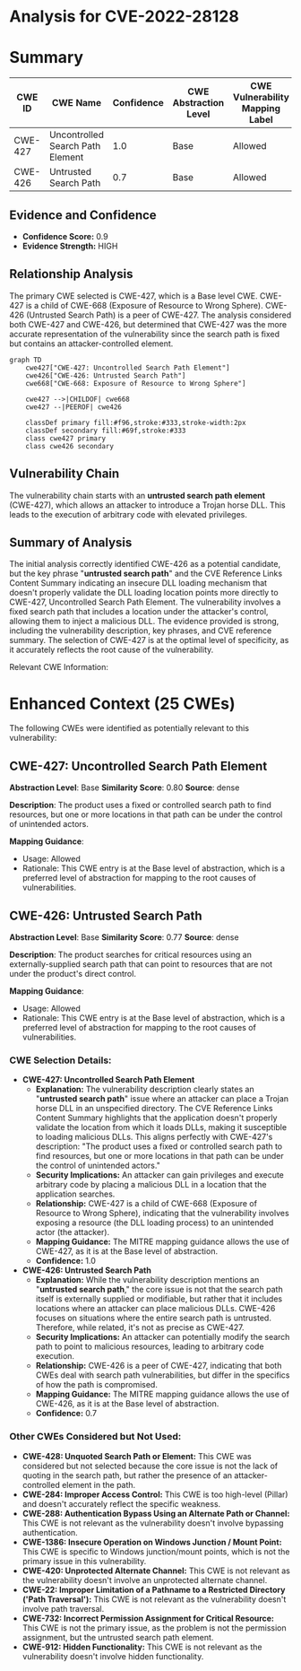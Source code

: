 # Analysis for CVE-2022-28128

# Summary
| CWE ID | CWE Name | Confidence | CWE Abstraction Level | CWE Vulnerability Mapping Label | CWE-Vulnerability Mapping Notes |
|---|---|---|---|---|---|
| CWE-427 | Uncontrolled Search Path Element | 1.0 | Base | Allowed | Primary CWE |
| CWE-426 | Untrusted Search Path | 0.7 | Base | Allowed | Secondary Candidate |

## Evidence and Confidence

*   **Confidence Score:** 0.9
*   **Evidence Strength:** HIGH

## Relationship Analysis
The primary CWE selected is CWE-427, which is a Base level CWE. CWE-427 is a child of CWE-668 (Exposure of Resource to Wrong Sphere). CWE-426 (Untrusted Search Path) is a peer of CWE-427. The analysis considered both CWE-427 and CWE-426, but determined that CWE-427 was the more accurate representation of the vulnerability since the search path is fixed but contains an attacker-controlled element.

```mermaid
graph TD
    cwe427["CWE-427: Uncontrolled Search Path Element"]
    cwe426["CWE-426: Untrusted Search Path"]
    cwe668["CWE-668: Exposure of Resource to Wrong Sphere"]
    
    cwe427 -->|CHILDOF| cwe668
    cwe427 --|PEEROF| cwe426
    
    classDef primary fill:#f96,stroke:#333,stroke-width:2px
    classDef secondary fill:#69f,stroke:#333
    class cwe427 primary
    class cwe426 secondary
```

## Vulnerability Chain
The vulnerability chain starts with an **untrusted search path element** (CWE-427), which allows an attacker to introduce a Trojan horse DLL. This leads to the execution of arbitrary code with elevated privileges.

## Summary of Analysis
The initial analysis correctly identified CWE-426 as a potential candidate, but the key phrase "**untrusted search path**" and the CVE Reference Links Content Summary indicating an insecure DLL loading mechanism that doesn't properly validate the DLL loading location points more directly to CWE-427, Uncontrolled Search Path Element. The vulnerability involves a fixed search path that includes a location under the attacker's control, allowing them to inject a malicious DLL. The evidence provided is strong, including the vulnerability description, key phrases, and CVE reference summary. The selection of CWE-427 is at the optimal level of specificity, as it accurately reflects the root cause of the vulnerability.

Relevant CWE Information:

# Enhanced Context (25 CWEs)
The following CWEs were identified as potentially relevant to this vulnerability:

## CWE-427: Uncontrolled Search Path Element
**Abstraction Level**: Base
**Similarity Score**: 0.80
**Source**: dense

**Description**:
The product uses a fixed or controlled search path to find resources, but one or more locations in that path can be under the control of unintended actors.

**Mapping Guidance**:
- Usage: Allowed
- Rationale: This CWE entry is at the Base level of abstraction, which is a preferred level of abstraction for mapping to the root causes of vulnerabilities.

## CWE-426: Untrusted Search Path
**Abstraction Level**: Base
**Similarity Score**: 0.77
**Source**: dense

**Description**:
The product searches for critical resources using an externally-supplied search path that can point to resources that are not under the product's direct control.

**Mapping Guidance**:
- Usage: Allowed
- Rationale: This CWE entry is at the Base level of abstraction, which is a preferred level of abstraction for mapping to the root causes of vulnerabilities.

### CWE Selection Details:

*   **CWE-427: Uncontrolled Search Path Element**
    *   **Explanation:** The vulnerability description clearly states an "**untrusted search path**" issue where an attacker can place a Trojan horse DLL in an unspecified directory. The CVE Reference Links Content Summary highlights that the application doesn't properly validate the location from which it loads DLLs, making it susceptible to loading malicious DLLs. This aligns perfectly with CWE-427's description: "The product uses a fixed or controlled search path to find resources, but one or more locations in that path can be under the control of unintended actors."
    *   **Security Implications:** An attacker can gain privileges and execute arbitrary code by placing a malicious DLL in a location that the application searches.
    *   **Relationship:** CWE-427 is a child of CWE-668 (Exposure of Resource to Wrong Sphere), indicating that the vulnerability involves exposing a resource (the DLL loading process) to an unintended actor (the attacker).
    *   **Mapping Guidance:** The MITRE mapping guidance allows the use of CWE-427, as it is at the Base level of abstraction.
    *   **Confidence:** 1.0
*   **CWE-426: Untrusted Search Path**
    *   **Explanation:** While the vulnerability description mentions an "**untrusted search path**," the core issue is not that the search path itself is externally supplied or modifiable, but rather that it includes locations where an attacker can place malicious DLLs. CWE-426 focuses on situations where the entire search path is untrusted. Therefore, while related, it's not as precise as CWE-427.
    *   **Security Implications:** An attacker can potentially modify the search path to point to malicious resources, leading to arbitrary code execution.
    *   **Relationship:** CWE-426 is a peer of CWE-427, indicating that both CWEs deal with search path vulnerabilities, but differ in the specifics of how the path is compromised.
    *   **Mapping Guidance:** The MITRE mapping guidance allows the use of CWE-426, as it is at the Base level of abstraction.
    *   **Confidence:** 0.7

### Other CWEs Considered but Not Used:

*   **CWE-428: Unquoted Search Path or Element:** This CWE was considered but not selected because the core issue is not the lack of quoting in the search path, but rather the presence of an attacker-controlled element in the path.
*   **CWE-284: Improper Access Control:** This CWE is too high-level (Pillar) and doesn't accurately reflect the specific weakness.
*   **CWE-288: Authentication Bypass Using an Alternate Path or Channel:** This CWE is not relevant as the vulnerability doesn't involve bypassing authentication.
*   **CWE-1386: Insecure Operation on Windows Junction / Mount Point:** This CWE is specific to Windows junction/mount points, which is not the primary issue in this vulnerability.
*   **CWE-420: Unprotected Alternate Channel:** This CWE is not relevant as the vulnerability doesn't involve an unprotected alternate channel.
*   **CWE-22: Improper Limitation of a Pathname to a Restricted Directory ('Path Traversal'):** This CWE is not relevant as the vulnerability doesn't involve path traversal.
*   **CWE-732: Incorrect Permission Assignment for Critical Resource:** This CWE is not the primary issue, as the problem is not the permission assignment, but the untrusted search path element.
*   **CWE-912: Hidden Functionality:** This CWE is not relevant as the vulnerability doesn't involve hidden functionality.